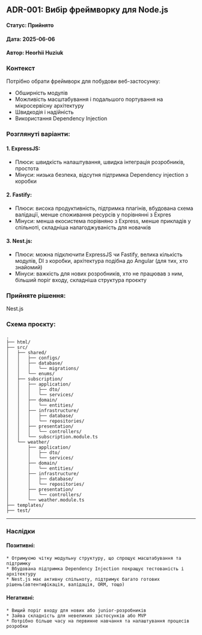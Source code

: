 ## ADR-001: Вибір фреймворку для Node.js

#### Статус: Прийнято
#### Дата: 2025-06-06
#### Автор: Heorhii Huziuk

### Контекст
Потрібно обрати фреймворк для побудови веб-застосунку:
* Обширність модулів
* Можливість масштабування і подальшого портування на мікросервісну архітектуру
* Швидкодія і надійність
* Використання Dependency Injection

### Розглянуті варіанти:

#### 1. ExpressJS:
* Плюси: швидкість налаштування, швидка інтеграція розробників, простота
* Мінуси: низька безпека, відсутня підтримка Dependency injection з коробки

#### 2. Fastify:
* Плюси: висока продуктивність, підтримка плагінів, вбудована схема валідації, менше споживання ресурсів у порівнянні з Expres
* Мінуси: менша екосистема порівняно з Express, менше прикладів у спільноті, складніша налагоджуваність для новачків

#### 3. Nest.js:
* Плюси: можна підключити ExpressJS чи Fastify, велика кількість модулів, DI з коробки, архітектура подібна до Angular (для тих, хто знайомий)
* Мінуси: важкість для нових розробників, хто не працював з ним, більший поріг входу, складніша структура проєкту

### Прийняте рішення:
Nest.js

### Схема проєкту:
```text
.
├── html/
├── src/
│   ├── shared/
│   │   ├── configs/
│   │   ├── database/
│   │   │   └── migrations/
│   │   └── enums/
│   ├── subscription/
│   │   ├── application/
│   │   │   ├── dto/
│   │   │   └── services/
│   │   ├── domain/
│   │   │   └── entities/
│   │   ├── infrastructure/
│   │   │   ├── database/
│   │   │   └── repositories/
│   │   ├── presentation/
│   │   │   └── controllers/
│   │   └── subscription.module.ts
│   └── weather/
│       ├── application/
│       │   ├── dto/
│       │   └── services/
│       ├── domain/
│       │   └── entities/
│       ├── infrastructure/
│       │   ├── database/
│       │   └── repositories/
│       ├── presentation/
│       │   └── controllers/
│       └── weather.module.ts
├── templates/
├── test/
```

---

### Наслідки

#### Позитивні: 
    * Отримуємо чітку модульну структуру, що спрощує масштабування та підтримку
    * Вбудована підтримка Dependency Injection покращує тестованість і архітектуру
    * Nest.js має активну спільноту, підтримує багато готових рішень(автентифікація, валідація, ORM, тощо)

#### Негативні: 
    * Вищий поріг входу для нових або junior-розробників
    * Зайва складність для невеликих застосунків або MVP
    * Потрібно більше часу на первинне навчання та налаштування процесів розробки
